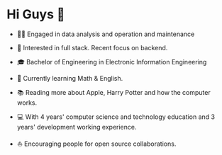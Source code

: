 # Hi Guys 👋



- ✍🏻 Engaged in data analysis and operation and maintenance

- 🧐 Interested in full stack. Recent focus on backend.

- 🎓 Bachelor of Engineering in Electronic Information Engineering

- 🌱 Currently learning Math & English.

- 📚 Reading more about Apple, Harry Potter and how the computer works.

- 💻 With 4 years' computer science and technology education and 3 years' development working experience.

- ⛵ Encouraging people for open source collaborations.

  
